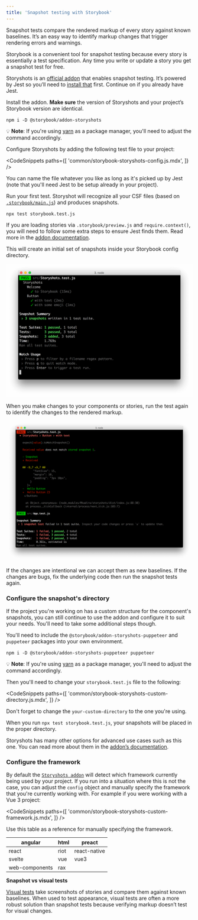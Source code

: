 ```yaml
---
title: 'Snapshot testing with Storybook'
---
```


Snapshot tests compare the rendered markup of every story against known baselines. It’s an easy way to identify markup changes that trigger rendering errors and warnings.

Storybook is a convenient tool for snapshot testing because every story is essentially a test specification. Any time you write or update a story you get a snapshot test for free.

Storyshots is an [official addon](https://github.com/storybookjs/storybook/tree/master/addons/storyshots/storyshots-core) that enables snapshot testing. It’s powered by Jest so you’ll need to [install that](https://jestjs.io/docs/en/getting-started) first. Continue on if you already have Jest.

Install the addon. **Make sure** the version of Storyshots and your project’s Storybook version are identical.

```shell
npm i -D @storybook/addon-storyshots
```

<div class="aside">
💡 <strong>Note</strong>: If you're using <a href="https://yarnpkg.com/">yarn</a> as a package manager, you'll need to adjust the command accordingly. 
</div>

Configure Storyshots by adding the following test file to your project:

<!-- prettier-ignore-start -->

<CodeSnippets
  paths={[
    'common/storybook-storyshots-config.js.mdx',
  ]}
/>

<!-- prettier-ignore-end -->

<div class="aside">

You can name the file whatever you like as long as it's picked up by Jest (note that you'll need Jest to be setup already in your project).

</div>

Run your first test. Storyshot will recognize all your CSF files (based on [`.storybook/main.js`](../configure/overview.md#configure-story-rendering)) and produces snapshots.

```shell
npx test storybook.test.js
```

<div class="aside">

If you are loading stories via `.storybook/preview.js` and `require.context()`, you will need to follow some extra steps to ensure Jest finds them. Read more in the [addon documentation](../../addons/storyshots/storyshots-core/README.md#configure-your-app-for-jest/README.md).

</div>

This will create an initial set of snapshots inside your Storybook config directory.

![Successful snapshot tests](./storyshots-pass.png)

When you make changes to your components or stories, run the test again to identify the changes to the rendered markup.

![Failing snapshots](./storyshots-fail.png)

If the changes are intentional we can accept them as new baselines. If the changes are bugs, fix the underlying code then run the snapshot tests again.

### Configure the snapshot's directory

If the project you're working on has a custom structure for the component's snapshots, you can still continue to use the addon and configure it to suit your needs. You'll need to take some additional steps though.

You'll need to include the `@storybook/addon-storyshots-puppeteer` and `puppeteer` packages into your own environment.

```shell
npm i -D @storybook/addon-storyshots-puppeteer puppeteer
```

<div class="aside">
💡 <strong>Note</strong>: If you're using <a href="https://yarnpkg.com/">yarn</a> as a package manager, you'll need to adjust the command accordingly. 
</div>


Then you'll need to change your `storybook.test.js` file to the following:

<!-- prettier-ignore-start -->

<CodeSnippets
  paths={[
    'common/storybook-storyshots-custom-directory.js.mdx',
  ]}
/>

<!-- prettier-ignore-end -->

<div class="aside">
Don't forget to change the <code>your-custom-directory</code> to the one you're using.
</div>

When you run `npx test storybook.test.js`, your snapshots will be placed in the proper directory.

Storyshots has many other options for advanced use cases such as this one. You can read more about them in the [addon’s documentation](https://github.com/storybookjs/storybook/tree/master/addons/storyshots/storyshots-core).

### Configure the framework
 
By default the [`Storyshots addon`](https://www.npmjs.com/package/@storybook/addon-storyshots) will detect which framework currently being used by your project. If you run into a situation where this is not the case, you can adjust the `config` object and manually specify the framework that you're currently working with. For example if you were working with a Vue 3 project:

<!-- prettier-ignore-start -->

<CodeSnippets
  paths={[
    'common/storybook-storyshots-custom-framework.js.mdx',
  ]}
/>

<!-- prettier-ignore-end -->

Use this table as a reference for manually specifying the framework.

| angular        | html | preact       |
|----------------|------|--------------|
| react          | riot | react-native |
| svelte         | vue  | vue3         |
| web-components | rax  |              |

<div class="aside">

**Snapshot vs visual tests**

[Visual tests](./visual-testing.md) take screenshots of stories and compare them against known baselines. When used to test appearance, visual tests are often a more robust solution than snapshot tests because verifying markup doesn’t test for visual changes.

</div>
